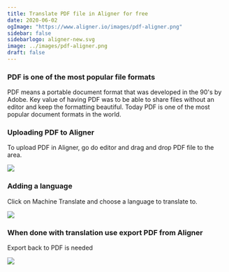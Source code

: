 ```yaml
---
title: Translate PDF file in Aligner for free
date: 2020-06-02
ogImage: "https://www.aligner.io/images/pdf-aligner.png"
sidebar: false
sidebarlogo: aligner-new.svg
image: ../images/pdf-aligner.png
draft: false
---
```


### PDF is one of the most popular file formats

PDF means a portable document format that was developed in the 90's by Adobe. Key value of having PDF was to be able to share files without an editor and keep the formatting beautiful. Today PDF is one of the most popular document formats in the world.


### Uploading PDF to Aligner

To upload PDF in Aligner, go do editor and drag and drop PDF file to the area.

![](../aligner-pdf.gif)

### Adding a language

Click on Machine Translate and choose a language to translate to.

![](../aligner-add-language.gif)

### When done with translation use export PDF from Aligner

Export back to PDF is needed

![](../aligner-export-pdf.gif)
